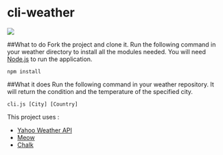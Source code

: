 # cli-weather

![](http://www.noaa.gov/sites/default/files/styles/crop_394x394/public/thumbnails/image/FocusArea__Weather-02.jpg)

##What to do
Fork the project and clone it.
Run the following command in your weather directory to install all the modules needed.
You will need [Node.js](https://nodejs.org/en/) to run the application.
```node
npm install
```

##What it does
Run the following command in your weather repository. It will return the condition and the temperature of the specified city.
```node
cli.js [City] [Country]
```
This project uses :
- [Yahoo Weather API](https://developer.yahoo.com/weather/)
- [Meow](https://github.com/sindresorhus/meow)
- [Chalk](https://github.com/chalk/chalk)
